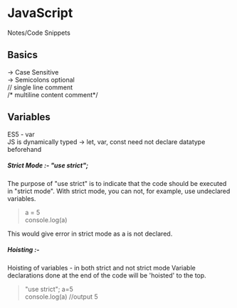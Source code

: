 # JavaScript
Notes/Code Snippets

## Basics
-> Case Sensitive  
-> Semicolons optional  
// single line comment  
/* multiline content comment*/

## Variables
ES5 - var  
JS is dynamically typed -> let, var, const need not declare datatype beforehand  

##### Strict Mode :- "use strict";
The purpose of "use strict" is to indicate that the code should be executed in "strict mode". With strict mode, you can not, for example, use undeclared variables.

> a = 5  
> console.log(a)

This would give error in strict mode as a is not declared.

##### Hoisting :-
Hoisting of variables - in both strict and not strict mode
Variable declarations done at the end of the code will be 'hoisted' to the top.

> "use strict";
> a=5  
> console.log(a) //output 5
